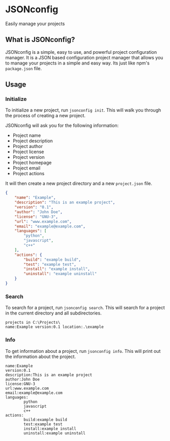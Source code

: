 # JSONconfig
Easily manage your projects
## What is JSONconfig?
JSONconfig is a simple, easy to use, and powerful project configuration manager. It is a JSON based configuration project manager that allows you to manage your projects in a simple and easy way. Its just like npm's `package.json` file.
## Usage

### Initialize
To initialize a new project, run `jsonconfig init`. This will walk you through the process of creating a new project.

JSONconfig will ask you for the following information:
- Project name
- Project description
- Project author
- Project license
- Project version
- Project homepage
- Project email
- Project actions

It will then create a new project directory and a new `project.json` file.
```json
{
    "name": "Example",
    "description": "This is an example project",
    "version": "0.1",
    "author": "John Doe",
    "license": "GNU-3",
    "url": "www.example.com",
    "email": "example@example.com",
    "languages": [
        "python",
        "javascript",
        "c++"
    ],
    "actions": {
        "build": "example build",
        "test": "example test",
        "install": "example install",
        "uninstall": "example uninstall"
    }
}
```
### Search
To search for a project, run `jsonconfig search`. This will search for a project in the current directory and all subdirectories.
```
projects in C:\Projects\
name:Example version:0.1 location:.\example
```
### Info
To get information about a project, run `jsonconfig info`. This will print out the information about the project.
```
name:Example
version:0.1
description:This is an example project
author:John Doe
license:GNU-3
url:www.example.com
email:example@example.com
languages:
        python
        javascript
        c++
actions:
        build:example build
        test:example test
        install:example install
        uninstall:example uninstall
```